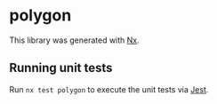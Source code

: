# polygon

This library was generated with [Nx](https://nx.dev).

## Running unit tests

Run `nx test polygon` to execute the unit tests via [Jest](https://jestjs.io).

